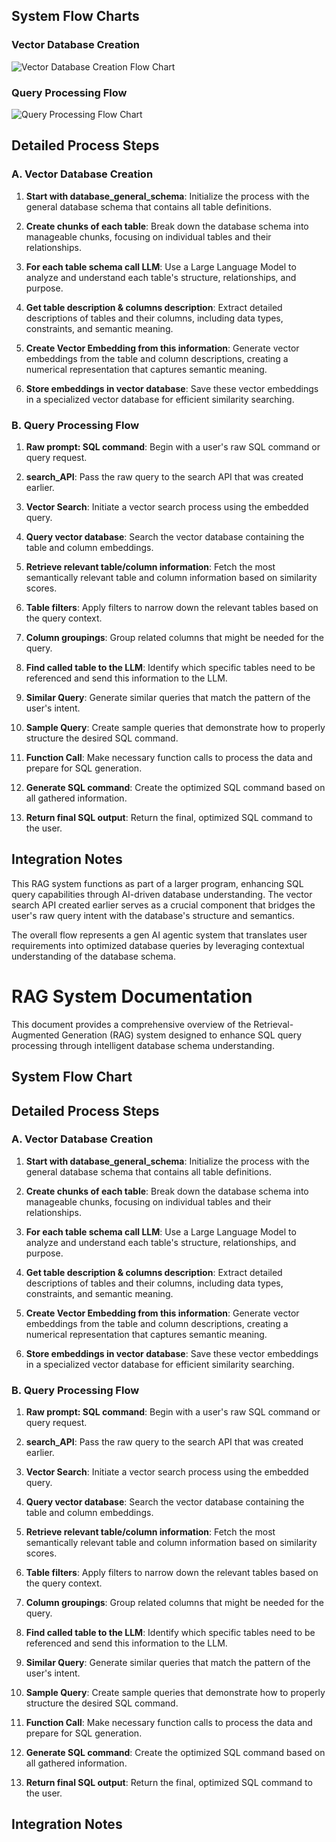 
## System Flow Charts

### Vector Database Creation
![Vector Database Creation Flow Chart](images/flow1.png)

### Query Processing Flow
![Query Processing Flow Chart](images/flow2.png)

## Detailed Process Steps

### A. Vector Database Creation

1. **Start with database_general_schema**: Initialize the process with the general database schema that contains all table definitions.

2. **Create chunks of each table**: Break down the database schema into manageable chunks, focusing on individual tables and their relationships.

3. **For each table schema call LLM**: Use a Large Language Model to analyze and understand each table's structure, relationships, and purpose.

4. **Get table description & columns description**: Extract detailed descriptions of tables and their columns, including data types, constraints, and semantic meaning.

5. **Create Vector Embedding from this information**: Generate vector embeddings from the table and column descriptions, creating a numerical representation that captures semantic meaning.

6. **Store embeddings in vector database**: Save these vector embeddings in a specialized vector database for efficient similarity searching.

### B. Query Processing Flow

1. **Raw prompt: SQL command**: Begin with a user's raw SQL command or query request.

2. **search_API**: Pass the raw query to the search API that was created earlier.

3. **Vector Search**: Initiate a vector search process using the embedded query.

4. **Query vector database**: Search the vector database containing the table and column embeddings.

5. **Retrieve relevant table/column information**: Fetch the most semantically relevant table and column information based on similarity scores.

6. **Table filters**: Apply filters to narrow down the relevant tables based on the query context.

7. **Column groupings**: Group related columns that might be needed for the query.

8. **Find called table to the LLM**: Identify which specific tables need to be referenced and send this information to the LLM.

9. **Similar Query**: Generate similar queries that match the pattern of the user's intent.

10. **Sample Query**: Create sample queries that demonstrate how to properly structure the desired SQL command.

11. **Function Call**: Make necessary function calls to process the data and prepare for SQL generation.

12. **Generate SQL command**: Create the optimized SQL command based on all gathered information.

13. **Return final SQL output**: Return the final, optimized SQL command to the user.

## Integration Notes

This RAG system functions as part of a larger program, enhancing SQL query capabilities through AI-driven database understanding. The vector search API created earlier serves as a crucial component that bridges the user's raw query intent with the database's structure and semantics.

The overall flow represents a gen AI agentic system that translates user requirements into optimized database queries by leveraging contextual understanding of the database schema.

# RAG System Documentation

This document provides a comprehensive overview of the Retrieval-Augmented Generation (RAG) system designed to enhance SQL query processing through intelligent database schema understanding.

## System Flow Chart

    

## Detailed Process Steps

### A. Vector Database Creation

1. **Start with database_general_schema**: Initialize the process with the general database schema that contains all table definitions.

2. **Create chunks of each table**: Break down the database schema into manageable chunks, focusing on individual tables and their relationships.

3. **For each table schema call LLM**: Use a Large Language Model to analyze and understand each table's structure, relationships, and purpose.

4. **Get table description & columns description**: Extract detailed descriptions of tables and their columns, including data types, constraints, and semantic meaning.

5. **Create Vector Embedding from this information**: Generate vector embeddings from the table and column descriptions, creating a numerical representation that captures semantic meaning.

6. **Store embeddings in vector database**: Save these vector embeddings in a specialized vector database for efficient similarity searching.

### B. Query Processing Flow

1. **Raw prompt: SQL command**: Begin with a user's raw SQL command or query request.

2. **search_API**: Pass the raw query to the search API that was created earlier.

3. **Vector Search**: Initiate a vector search process using the embedded query.

4. **Query vector database**: Search the vector database containing the table and column embeddings.

5. **Retrieve relevant table/column information**: Fetch the most semantically relevant table and column information based on similarity scores.

6. **Table filters**: Apply filters to narrow down the relevant tables based on the query context.

7. **Column groupings**: Group related columns that might be needed for the query.

8. **Find called table to the LLM**: Identify which specific tables need to be referenced and send this information to the LLM.

9. **Similar Query**: Generate similar queries that match the pattern of the user's intent.

10. **Sample Query**: Create sample queries that demonstrate how to properly structure the desired SQL command.

11. **Function Call**: Make necessary function calls to process the data and prepare for SQL generation.

12. **Generate SQL command**: Create the optimized SQL command based on all gathered information.

13. **Return final SQL output**: Return the final, optimized SQL command to the user.

## Integration Notes

